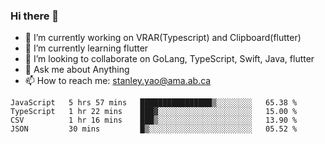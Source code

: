 ### Hi there 👋

- 🔭 I’m currently working on VRAR(Typescript) and Clipboard(flutter) 
- 🌱 I’m currently learning flutter
- 👯 I’m looking to collaborate on GoLang, TypeScript, Swift, Java, flutter
- 💬 Ask me about Anything
- 📫 How to reach me: stanley.yao@ama.ab.ca


<!--START_SECTION:waka-->
```text
JavaScript   5 hrs 57 mins   ████████████████▒░░░░░░░░   65.38 % 
TypeScript   1 hr 22 mins    ███▓░░░░░░░░░░░░░░░░░░░░░   15.00 % 
CSV          1 hr 16 mins    ███▒░░░░░░░░░░░░░░░░░░░░░   13.90 % 
JSON         30 mins         █▒░░░░░░░░░░░░░░░░░░░░░░░   05.52 % 
```
<!--END_SECTION:waka-->
